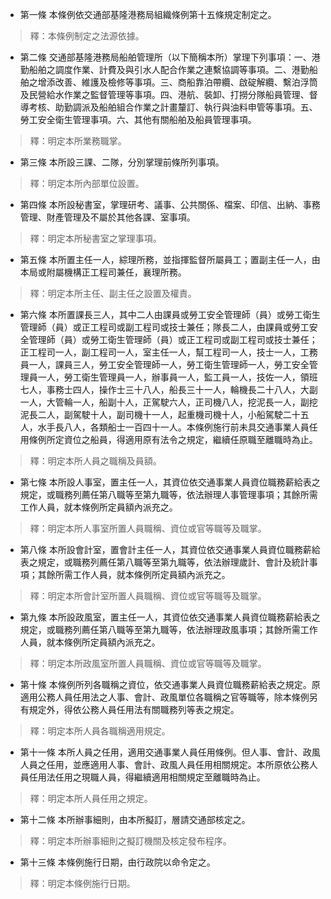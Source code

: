 * 第一條 本條例依交通部基隆港務局組織條例第十五條規定制定之。

> 釋：本條例制定之法源依據。

* 第二條 交通部基隆港務局船舶管理所（以下簡稱本所）掌理下列事項：一、港勤船舶之調度作業、計費及與引水人配合作業之連繫協調等事項。二、港勤船舶之增添改善、維護及檢修等事項。三、商船靠泊帶纜、啟碇解纜、繫泊浮筒及民營給水作業之監督管理等事項。四、港航、裝卸、打撈分隊船員管理、督導考核、助勤調派及船舶組合作業之計畫釐訂、執行與油料申管等事項。五、勞工安全衛生管理事項。六、其他有關船舶及船員管理事項。

> 釋：明定本所業務職掌。

* 第三條 本所設三課、二隊，分別掌理前條所列事項。

> 釋：明定本所內部單位設置。

* 第四條 本所設秘書室，掌理研考、議事、公共關係、檔案、印信、出納、事務管理、財產管理及不屬於其他各課、室事項。

> 釋：明定本所秘書室之掌理事項。

* 第五條 本所置主任一人，綜理所務，並指揮監督所屬員工；置副主任一人，由本局或附屬機構正工程司兼任，襄理所務。

> 釋：明定本所主任、副主任之設置及權責。

* 第六條 本所置課長三人，其中二人由課員或勞工安全管理師（員）或勞工衛生管理師（員）或正工程司或副工程司或技士兼任；隊長二人，由課員或勞工安全管理師（員）或勞工衛生管理師（員）或正工程司或副工程司或技士兼任；正工程司一人，副工程司一人，室主任一人，幫工程司一人，技士一人，工務員一人，課員三人，勞工安全管理師一人，勞工衛生管理師一人，勞工安全管理員一人，勞工衛生管理員一人，辦事員一人，監工員一人，技佐一人，領班七人，事務士四人，操作士三十八人，船長三十一人，輪機長二十八人，大副一人，大管輪一人，船副十人，正駕駛六人，正司機八人，挖泥長一人，副挖泥長二人，副駕駛十人，副司機十一人，起重機司機十人，小船駕駛二十五人，水手長八人，各類船士一百四十一人。本條例施行前未具交通事業人員任用條例所定資位之船員，得適用原有法令之規定，繼續任原職至離職時為止。

> 釋：明定本所人員之職稱及員額。

* 第七條 本所設人事室，置主任一人，其資位依交通事業人員資位職務薪給表之規定，或職務列薦任第八職等至第九職等，依法辦理人事管理事項；其餘所需工作人員，就本條例所定員額內派充之。

> 釋：明定本所人事室所置人員職稱、資位或官等職等及職掌。

* 第八條 本所設會計室，置會計主任一人，其資位依交通事業人員資位職務薪給表之規定，或職務列薦任第八職等至第九職等，依法辦理歲計、會計及統計事項；其餘所需工作人員，就本條例所定員額內派充之。

> 釋：明定本所會計室所置人員職稱、資位或官等職等及職掌。

* 第九條 本所設政風室，置主任一人，其資位依交通事業人員資位職務薪給表之規定，或職務列薦任第八職等至第九職等，依法辦理政風事項；其餘所需工作人員，就本條例所定員額內派充之。

> 釋：明定本所政風室所置人員職稱、資位或官等職等及職掌。

* 第十條 本條例所列各職稱之資位，依交通事業人員資位職務薪給表之規定。原適用公務人員任用法之人事、會計、政風單位各職稱之官等職等，除本條例另有規定外，得依公務人員任用法有關職務列等表之規定。

> 釋：明定本所人員各職稱適用規定。

* 第十一條 本所人員之任用，適用交通事業人員任用條例。但人事、會計、政風人員之任用，並應適用人事、會計、政風人員任用相關規定。本所原依公務人員任用法任用之現職人員，得繼續適用相關規定至離職時為止。

> 釋：明定本所人員任用之規定。

* 第十二條 本所辦事細則，由本所擬訂，層請交通部核定之。

> 釋：明定本所辦事細則之擬訂機關及核定發布程序。

* 第十三條 本條例施行日期，由行政院以命令定之。

> 釋：明定本條例施行日期。

